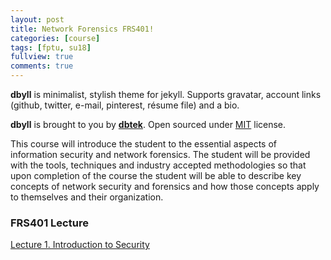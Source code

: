 ```yaml
---
layout: post
title: Network Forensics FRS401!
categories: [course]
tags: [fptu, su18]
fullview: true
comments: true
---
```


**dbyll** is minimalist, stylish theme for jekyll. Supports gravatar, account links (github, twitter, e-mail, pinterest, résume file) and a bio.  

**dbyll** is brought to you by **[dbtek](http://ismaildemirbilek.com)**. Open sourced under [MIT](http://opensource.org/licenses/MIT) license.

This course will introduce the student to the essential aspects of information security and network forensics.  The student will be provided  with the tools, techniques and industry accepted methodologies so that upon completion of the course the student will be able to describe key concepts of network security and forensics and how those concepts apply to themselves and their organization.

### FRS401 Lecture

<a class="btn btn-default" href="https://github.com/namhb4/course/frs401/Lect01.pdf">Lecture 1. Introduction to Security</a>
